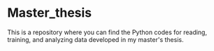 # Master_thesis
This is a repository where you can find the Python codes for reading, training, and analyzing data developed in my master's thesis.
